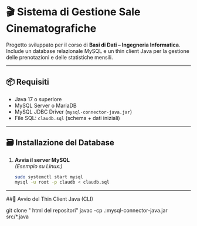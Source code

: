 # 🎬 Sistema di Gestione Sale Cinematografiche

Progetto sviluppato per il corso di **Basi di Dati – Ingegneria Informatica**.  
Include un database relazionale MySQL e un thin client Java per la gestione delle prenotazioni e delle statistiche mensili.

---

## 📦 Requisiti

- Java 17 o superiore  
- MySQL Server o MariaDB  
- MySQL JDBC Driver (`mysql-connector-java.jar`)  
- File SQL: `claudb.sql` (schema + dati iniziali)

---

## 🗃 Installazione del Database

1. **Avvia il server MySQL**  
   *(Esempio su Linux:)*  
   ```bash
   sudo systemctl start mysql
   mysql -u root -p claudb < claudb.sql

---

##🚀 Avvio del Thin Client Java (CLI)

  git clone " html del repositori"
  javac -cp .:mysql-connector-java.jar src/*.java
